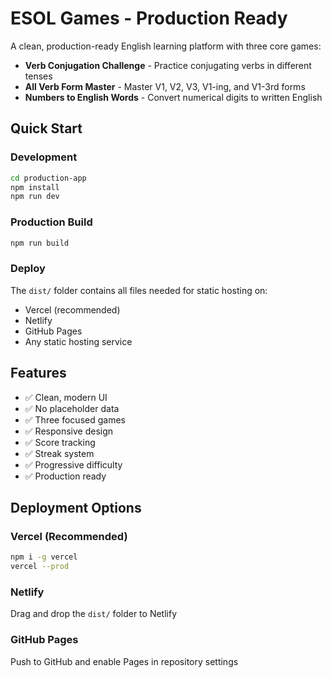 # ESOL Games - Production Ready

A clean, production-ready English learning platform with three core games:

- **Verb Conjugation Challenge** - Practice conjugating verbs in different tenses
- **All Verb Form Master** - Master V1, V2, V3, V1-ing, and V1-3rd forms  
- **Numbers to English Words** - Convert numerical digits to written English

## Quick Start

### Development
```bash
cd production-app
npm install
npm run dev
```

### Production Build
```bash
npm run build
```

### Deploy
The `dist/` folder contains all files needed for static hosting on:
- Vercel (recommended)
- Netlify
- GitHub Pages
- Any static hosting service

## Features

- ✅ Clean, modern UI
- ✅ No placeholder data
- ✅ Three focused games
- ✅ Responsive design
- ✅ Score tracking
- ✅ Streak system
- ✅ Progressive difficulty
- ✅ Production ready

## Deployment Options

### Vercel (Recommended)
```bash
npm i -g vercel
vercel --prod
```

### Netlify
Drag and drop the `dist/` folder to Netlify

### GitHub Pages
Push to GitHub and enable Pages in repository settings



